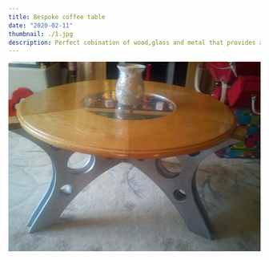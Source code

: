 ```yaml
---
title: Bespoke coffee table
date: "2020-02-11"
thumbnail: ./1.jpg
description: Perfect cobination of wood,glass and metal that provides a unique look and feel
---
```


![cofeetable](./2.jpg)
